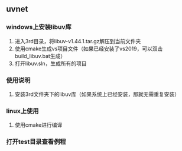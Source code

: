 ## uvnet

### windows上安装libuv库
1. 进入3rd目录，将libuv-v1.44.1.tar.gz解压到当前文件夹
2. 使用cmake生成vs项目文件（如果已经安装了vs2019，可以双击build_libuv.bat生成）
3. 打开libuv.sln，生成所有的项目

### 使用说明
1. 安装3rd文件夹下的libuv库（如果系统上已经安装，那就无需重复安装）

### linux上使用
1. 使用cmake进行编译

### 打开test目录查看例程